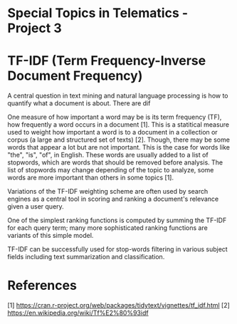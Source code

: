 # Special Topics in Telematics - Project 3

# TF-IDF (Term Frequency-Inverse Document Frequency)

 A central question in text mining and natural language processing is how to quantify what a document is about. There are dif
 
  One measure of how important a word may be is its term frequency (TF), how frequently a word occurs in a document [1]. This is a statitical measure used to weight how important a word is to a document in a collection or corpus (a large and structured set of texts) [2]. Though, there may be some words that appear a lot but are not important. This is the case for words like "the", "is", "of", in English. These words are usually added to a list of stopwords, which are words that should be removed before analysis. The list of stopwords may change depending of the topic to analyze, some words are more important than others in some topics [1].


 


 Variations of the TF-IDF weighting scheme are often used by search engines as a central tool in scoring and ranking a document's relevance given a user query.

One of the simplest ranking functions is computed by summing the TF-IDF for each query term; many more sophisticated ranking functions are variants of this simple model.

TF-IDF can be successfully used for stop-words filtering in various subject fields including text summarization and classification.

# References

[1] https://cran.r-project.org/web/packages/tidytext/vignettes/tf_idf.html
[2] https://en.wikipedia.org/wiki/Tf%E2%80%93idf